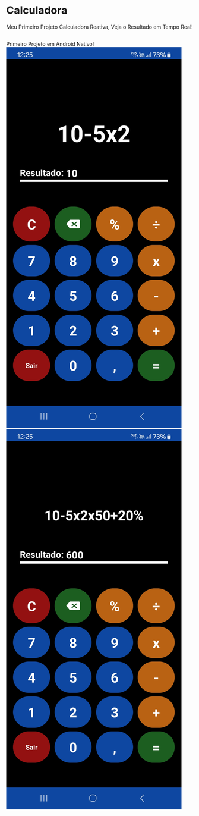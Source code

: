 # Calculadora
Meu Primeiro Projeto
Calculadora Reativa, Veja o Resultado em Tempo Real!

##
Primeiro Projeto em Android Nativo!
![Resolve o Problema de Ordem de Precedência](/Ordem%20De%20Precedência.jpg "Resolve o Problema de Ordem de Precedência!")
![Calcula em Tempo Real Sem a Necessidade de Pressionar Igual](/Reativa.jpg "Calcula em Tempo Real!")
